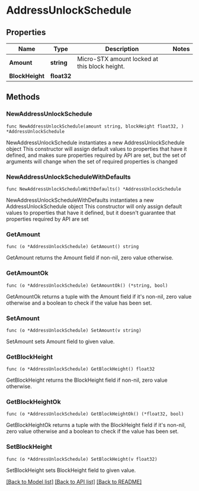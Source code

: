 # AddressUnlockSchedule

## Properties

Name | Type | Description | Notes
------------ | ------------- | ------------- | -------------
**Amount** | **string** | Micro-STX amount locked at this block height. | 
**BlockHeight** | **float32** |  | 

## Methods

### NewAddressUnlockSchedule

`func NewAddressUnlockSchedule(amount string, blockHeight float32, ) *AddressUnlockSchedule`

NewAddressUnlockSchedule instantiates a new AddressUnlockSchedule object
This constructor will assign default values to properties that have it defined,
and makes sure properties required by API are set, but the set of arguments
will change when the set of required properties is changed

### NewAddressUnlockScheduleWithDefaults

`func NewAddressUnlockScheduleWithDefaults() *AddressUnlockSchedule`

NewAddressUnlockScheduleWithDefaults instantiates a new AddressUnlockSchedule object
This constructor will only assign default values to properties that have it defined,
but it doesn't guarantee that properties required by API are set

### GetAmount

`func (o *AddressUnlockSchedule) GetAmount() string`

GetAmount returns the Amount field if non-nil, zero value otherwise.

### GetAmountOk

`func (o *AddressUnlockSchedule) GetAmountOk() (*string, bool)`

GetAmountOk returns a tuple with the Amount field if it's non-nil, zero value otherwise
and a boolean to check if the value has been set.

### SetAmount

`func (o *AddressUnlockSchedule) SetAmount(v string)`

SetAmount sets Amount field to given value.


### GetBlockHeight

`func (o *AddressUnlockSchedule) GetBlockHeight() float32`

GetBlockHeight returns the BlockHeight field if non-nil, zero value otherwise.

### GetBlockHeightOk

`func (o *AddressUnlockSchedule) GetBlockHeightOk() (*float32, bool)`

GetBlockHeightOk returns a tuple with the BlockHeight field if it's non-nil, zero value otherwise
and a boolean to check if the value has been set.

### SetBlockHeight

`func (o *AddressUnlockSchedule) SetBlockHeight(v float32)`

SetBlockHeight sets BlockHeight field to given value.



[[Back to Model list]](../README.md#documentation-for-models) [[Back to API list]](../README.md#documentation-for-api-endpoints) [[Back to README]](../README.md)


